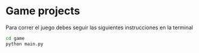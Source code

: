 # Game projects

Para correr el juego debes seguir las siguientes instrucciones en la terminal

```sh
cd game
python main.py
```